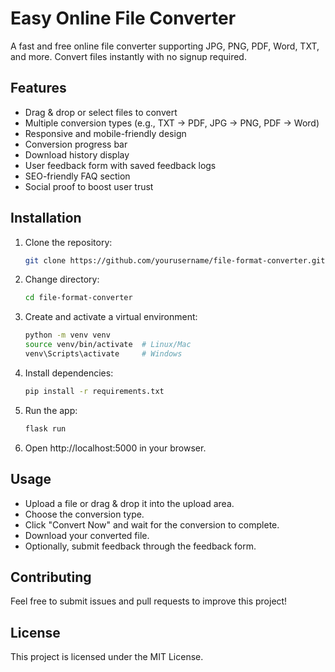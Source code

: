 # Easy Online File Converter

A fast and free online file converter supporting JPG, PNG, PDF, Word, TXT, and more. Convert files instantly with no signup required.

## Features

- Drag & drop or select files to convert
- Multiple conversion types (e.g., TXT → PDF, JPG → PNG, PDF → Word)
- Responsive and mobile-friendly design
- Conversion progress bar
- Download history display
- User feedback form with saved feedback logs
- SEO-friendly FAQ section
- Social proof to boost user trust

## Installation

1. Clone the repository:
   ```bash
   git clone https://github.com/yourusername/file-format-converter.git

2. Change directory:
   ```bash
   cd file-format-converter

3. Create and activate a virtual environment:
   ```bash
   python -m venv venv
   source venv/bin/activate  # Linux/Mac
   venv\Scripts\activate     # Windows

4. Install dependencies:
   ```bash
   pip install -r requirements.txt

5. Run the app:
   ```bash
   flask run

6. Open http://localhost:5000 in your browser.

## Usage

- Upload a file or drag & drop it into the upload area.
- Choose the conversion type.
- Click "Convert Now" and wait for the conversion to complete.
- Download your converted file.
- Optionally, submit feedback through the feedback form.

## Contributing
Feel free to submit issues and pull requests to improve this project!

## License
This project is licensed under the MIT License.
